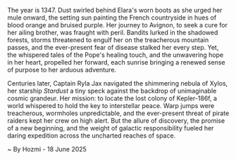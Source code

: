 
The year is 1347.  Dust swirled behind Elara's worn boots as she urged her mule onward, the setting sun painting the French countryside in hues of blood orange and bruised purple.  Her journey to Avignon, to seek a cure for her ailing brother, was fraught with peril.  Bandits lurked in the shadowed forests,  storms threatened to engulf her on the treacherous mountain passes, and the ever-present fear of disease stalked her every step.  Yet, the whispered tales of the Pope's healing touch, and the unwavering hope in her heart, propelled her forward, each sunrise bringing a renewed sense of purpose to her arduous adventure.

Centuries later, Captain Ryla Jax navigated the shimmering nebula of Xylos, her starship *Stardust* a tiny speck against the backdrop of unimaginable cosmic grandeur.  Her mission: to locate the lost colony of Kepler-186f, a world whispered to hold the key to interstellar peace.  Warp jumps were treacherous, wormholes unpredictable, and the ever-present threat of pirate raiders kept her crew on high alert.  But the allure of discovery, the promise of a new beginning, and the weight of galactic responsibility fueled her daring expedition across the uncharted reaches of space.

~ By Hozmi - 18 June 2025
